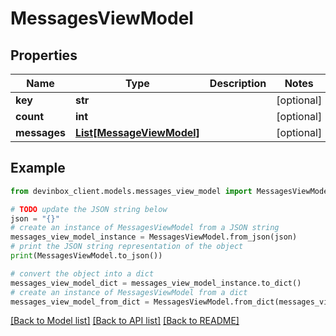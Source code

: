 # MessagesViewModel


## Properties

Name | Type | Description | Notes
------------ | ------------- | ------------- | -------------
**key** | **str** |  | [optional] 
**count** | **int** |  | [optional] 
**messages** | [**List[MessageViewModel]**](MessageViewModel.md) |  | [optional] 

## Example

```python
from devinbox_client.models.messages_view_model import MessagesViewModel

# TODO update the JSON string below
json = "{}"
# create an instance of MessagesViewModel from a JSON string
messages_view_model_instance = MessagesViewModel.from_json(json)
# print the JSON string representation of the object
print(MessagesViewModel.to_json())

# convert the object into a dict
messages_view_model_dict = messages_view_model_instance.to_dict()
# create an instance of MessagesViewModel from a dict
messages_view_model_from_dict = MessagesViewModel.from_dict(messages_view_model_dict)
```
[[Back to Model list]](../README.md#documentation-for-models) [[Back to API list]](../README.md#documentation-for-api-endpoints) [[Back to README]](../README.md)


